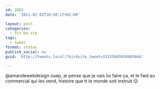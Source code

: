```yaml
---
id: 2802
date: '2011-02-03T18:50:17+01:00'

layout: post
categories:
  - Vis ma vie
tags:
  - tweet
format: status
publish_social: no
guid: 'http://tweets.local/?birdsite_tweet=33235845850865664'

---
```


@amandewebdesign ouep, je pense que je vais lui faire ça, et le fwd au commercial qui les vend, histoire que tt le monde soit instruit 😉